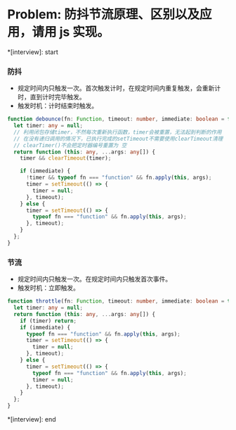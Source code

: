 # Problem: 防抖节流原理、区别以及应用，请用 js 实现。

\*[interview]: start

### 防抖

- 规定时间内只触发一次。首次触发计时，在规定时间内重复触发，会重新计时，直到计时完毕触发。
- 触发时机：计时结束时触发。

```typescript
function debounce(fn: Function, timeout: number, immediate: boolean = false) {
  let timer: any = null;
  // 利用闭包存储timer，不然每次重新执行函数，timer会被重置，无法起到判断的作用
  // 在没有递归调用的情况下，已执行完成的setTimeout不需要使用clearTimeout清理
  // clearTimer()不会把定时器编号重置为 空
  return function (this: any, ...args: any[]) {
    timer && clearTimeout(timer);

    if (immediate) {
      !timer && typeof fn === "function" && fn.apply(this, args);
      timer = setTimeout(() => {
        timer = null;
      }, timeout);
    } else {
      timer = setTimeout(() => {
        typeof fn === "function" && fn.apply(this, args);
      }, timeout);
    }
  };
}
```



### 节流

- 规定时间内只触发一次。在规定时间内只触发首次事件。
- 触发时机：立即触发。

```typescript
function throttle(fn: Function, timeout: number, immediate: boolean = true) {
  let timer: any = null;
  return function (this: any, ...args: any[]) {
    if (timer) return;
    if (immediate) {
      typeof fn === "function" && fn.apply(this, args);
      timer = setTimeout(() => {
        timer = null;
      }, timeout);
    } else {
      timer = setTimeout(() => {
        typeof fn === "function" && fn.apply(this, args);
        timer = null;
      }, timeout);
    }
  };
}
```



\*[interview]: end

